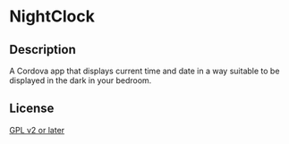 # NightClock

## Description
A Cordova app that displays current time and date in a way suitable to be displayed in the dark in your bedroom.

## License
[GPL v2 or later](LICENSE)
